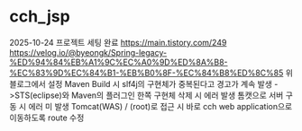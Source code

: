 # cch_jsp
2025-10-24 프로젝트 세팅 완료
https://main.tistory.com/249
https://velog.io/@byeongk/Spring-legacy-%ED%94%84%EB%A1%9C%EC%A0%9D%ED%8A%B8-%EC%83%9D%EC%84%B1-%EB%B0%8F-%EC%84%B8%ED%8C%85
위 블로그에서 설정
Maven Build 시 slf4j의 구현체가 중복된다고 경고가 계속 발생 ->STS(eclipse)와 Maven의 플러그인 한쪽 구현체 삭제 시 에러 발생
톰캣으로 서버 구동 시 에러 미 발생
Tomcat(WAS) / (root)로 접근 시 바로 cch web application으로 이동하도록 route 수정
